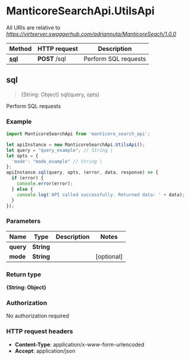 # ManticoreSearchApi.UtilsApi

All URIs are relative to *https://virtserver.swaggerhub.com/adriannuta/ManticoreSeach/1.0.0*

Method | HTTP request | Description
------------- | ------------- | -------------
[**sql**](UtilsApi.md#sql) | **POST** /sql | Perform SQL requests



## sql

> {String: Object} sql(query, opts)

Perform SQL requests

### Example

```javascript
import ManticoreSearchApi from 'manticore_search_api';

let apiInstance = new ManticoreSearchApi.UtilsApi();
let query = "query_example"; // String | 
let opts = {
  'mode': "mode_example" // String | 
};
apiInstance.sql(query, opts, (error, data, response) => {
  if (error) {
    console.error(error);
  } else {
    console.log('API called successfully. Returned data: ' + data);
  }
});
```

### Parameters


Name | Type | Description  | Notes
------------- | ------------- | ------------- | -------------
 **query** | **String**|  | 
 **mode** | **String**|  | [optional] 

### Return type

**{String: Object}**

### Authorization

No authorization required

### HTTP request headers

- **Content-Type**: application/x-www-form-urlencoded
- **Accept**: application/json

